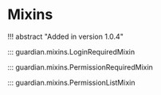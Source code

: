 # Mixins

!!! abstract "Added in version 1.0.4"

::: guardian.mixins.LoginRequiredMixin

::: guardian.mixins.PermissionRequiredMixin

::: guardian.mixins.PermissionListMixin
